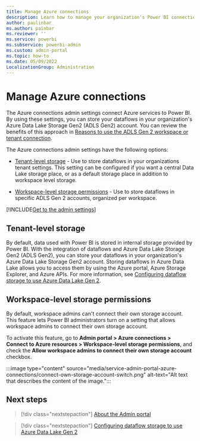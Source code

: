 ```yaml
---
title: Manage Azure connections
description: Learn how to manage your organization's Power BI connections to Azure services in the Azure connections admin settings.
author: paulinbar
ms.author: painbar
ms.reviewer: ''
ms.service: powerbi
ms.subservice: powerbi-admin
ms.custom: admin-portal
ms.topic: how-to
ms.date: 05/09/2022
LocalizationGroup: Administration
---
```


# Manage Azure connections

The Azure connections admin settings connect Azure services to Power BI. By using these settings, you can store your dataflows in your organization's Azure Data Lake Storage Gen2 (ADLS Gen2) account. You can review the benefits of this approach in [Reasons to use the ADLS Gen 2 workspace or tenant connection](../transform-model/dataflows/dataflows-azure-data-lake-storage-integration.md#reasons-to-use-the-adls-gen-2-workspace-or-tenant-connection).

The Azure connections admin settings have the following options:

* [Tenant-level storage](#tenant-level-storage) - Use to store dataflows in your organizations tenant settings. This setting can be configured if you want a central Data Lake storage place, or as a default storage place in addition to workspace level storage.

* [Workspace-level storage permissions](#workspace-level-storage-permissions) - Use to store dataflows in specific ADLS Gen 2 accounts, organized per workspace.

[!INCLUDE[Get to the admin settings](../includes/admin-portal-settings.md)]

## Tenant-level storage

By default, data used with Power BI is stored in internal storage provided by Power BI. With the integration of dataflows and Azure Data Lake Storage Gen2 (ADLS Gen2), you can store your dataflows in your organization's Azure Data Lake Storage Gen2 account. Storing dataflows in Azure Data Lake allows you to access them by using the Azure portal, Azure Storage Explorer, and Azure APIs. For more information, see [Configuring dataflow storage to use Azure Data Lake Gen 2](../transform-model/dataflows/dataflows-azure-data-lake-storage-integration.md).

## Workspace-level storage permissions

By default, workspace admins can't connect their own storage account. This feature lets Power BI administrators turn on a setting that allows workspace admins to connect their own storage account.

To activate this feature, go to **Admin portal > Azure connections > Connect to Azure resources > Workspace-level storage permissions**, and check the **Allow workspace admins to connect their own storage account** checkbox.

:::image type="content" source="media/service-admin-portal-azure-connections/connect-own-storage-account-switch.png" alt-text="Alt text that describes the content of the image.":::

## Next steps

>[!div class="nextstepaction"]
>[About the Admin portal](service-admin-portal.md)

>[!div class="nextstepaction"]
>[Configuring dataflow storage to use Azure Data Lake Gen 2](../transform-model/dataflows/dataflows-azure-data-lake-storage-integration.md)
